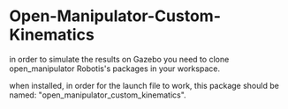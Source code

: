 # Open-Manipulator-Custom-Kinematics

in order to simulate the results on Gazebo you need to clone open_manipulator Robotis's packages in your workspace.

when installed, in order for the launch file to work, this package should be named: "open_manipulator_custom_kinematics".

